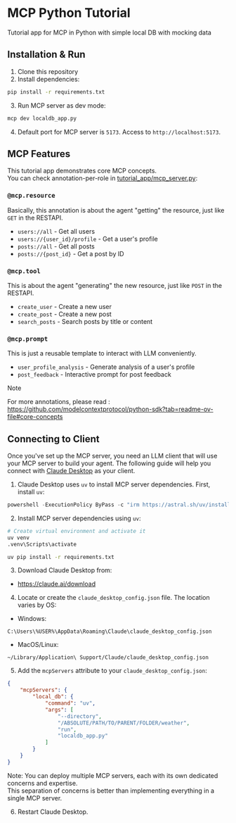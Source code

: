 # MCP Python Tutorial
Tutorial app for MCP in Python with simple local DB with mocking data

## Installation & Run

1. Clone this repository
2. Install dependencies:

```bash
pip install -r requirements.txt
```

3. Run MCP server as dev mode:
```bash
mcp dev localdb_app.py
```

4. Default port for MCP server is `5173`. Access to `http://localhost:5173`.

## MCP Features
This tutorial app demonstrates core MCP concepts.<br>
You can check annotation-per-role in [tutorial_app/mcp_server.py](https://github.com/jhj0517/mcp-python-tutorial/blob/main/tutorial_app/mcp_server.py):

### `@mcp.resource`
Basically, this annotation is about the agent "getting" the resource, just like `GET` in the RESTAPI.
- `users://all` - Get all users
- `users://{user_id}/profile` - Get a user's profile
- `posts://all` - Get all posts
- `posts://{post_id}` - Get a post by ID

### `@mcp.tool`
This is about the agent "generating" the new resource, just like `POST` in the RESTAPI.
- `create_user` - Create a new user
- `create_post` - Create a new post
- `search_posts` - Search posts by title or content

### `@mcp.prompt`
This is just a reusable template to interact with LLM conveniently.
- `user_profile_analysis` - Generate analysis of a user's profile
- `post_feedback` - Interactive prompt for post feedback

> [!NOTE]
> For more annotations, please read : https://github.com/modelcontextprotocol/python-sdk?tab=readme-ov-file#core-concepts

## Connecting to Client

Once you've set up the MCP server, you need an LLM client that will use your MCP server to build your agent. 
The following guide will help you connect with [Claude Desktop](https://claude.ai/download) as your client.

1. Claude Desktop uses `uv` to install MCP server dependencies. First, install `uv`:
```powershell
powershell -ExecutionPolicy ByPass -c "irm https://astral.sh/uv/install.ps1 | iex"
```

2. Install MCP server dependencies using `uv`:
```bash
# Create virtual environment and activate it
uv venv
.venv\Scripts\activate

uv pip install -r requirements.txt
```

3. Download Claude Desktop from:
- https://claude.ai/download

4. Locate or create the `claude_desktop_config.json` file. The location varies by OS:
- Windows:
```
C:\Users\%USER%\AppData\Roaming\Claude\claude_desktop_config.json
```
- MacOS/Linux:
```
~/Library/Application\ Support/Claude/claude_desktop_config.json
```

5. Add the `mcpServers` attribute to your `claude_desktop_config.json`:
```json
{
    "mcpServers": {
        "local_db": {
            "command": "uv",
            "args": [
                "--directory",
                "/ABSOLUTE/PATH/TO/PARENT/FOLDER/weather",
                "run",
                "localdb_app.py"
            ]
        }
    }
}
```
Note: You can deploy multiple MCP servers, each with its own dedicated concerns and expertise. <br>
This separation of concerns is better than implementing everything in a single MCP server.

6. Restart Claude Desktop.
